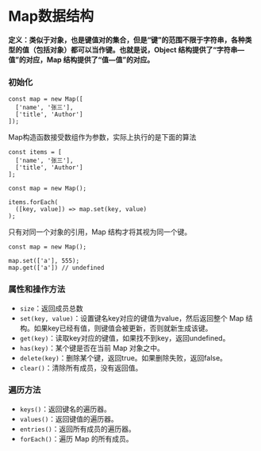 # Map数据结构

**定义：类似于对象，也是键值对的集合，但是“键”的范围不限于字符串，各种类型的值（包括对象）都可以当作键。也就是说，Object 结构提供了“字符串—值”的对应，Map 结构提供了“值—值”的对应。**

### 初始化

```
const map = new Map([
  ['name', '张三'],
  ['title', 'Author']
]);
```

Map构造函数接受数组作为参数，实际上执行的是下面的算法
```
const items = [
  ['name', '张三'],
  ['title', 'Author']
];

const map = new Map();

items.forEach(
  ([key, value]) => map.set(key, value)
);
```

只有对同一个对象的引用，Map 结构才将其视为同一个键。
```
const map = new Map();

map.set(['a'], 555);
map.get(['a']) // undefined
```

### 属性和操作方法

- `size`：返回成员总数
- `set(key, value)`：设置键名key对应的键值为value，然后返回整个 Map 结构。如果key已经有值，则键值会被更新，否则就新生成该键。
- `get(key)`：读取key对应的键值，如果找不到key，返回undefined。
- `has(key)`：某个键是否在当前 Map 对象之中。
- `delete(key)`：删除某个键，返回true。如果删除失败，返回false。
- `clear()`：清除所有成员，没有返回值。

### 遍历方法

- `keys()`：返回键名的遍历器。
- `values()`：返回键值的遍历器。
- `entries()`：返回所有成员的遍历器。
- `forEach()`：遍历 Map 的所有成员。
